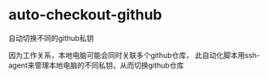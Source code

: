# auto-checkout-github
自动切换不同的github私钥

因为工作关系，本地电脑可能会同时关联多个github仓库，
此自动化脚本用ssh-agent来管理本地电脑的不同私钥，从而切换github仓库
